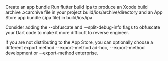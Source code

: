 Create an app bundle
Run flutter build ipa to produce an Xcode build archive .xcarchive file in your project build/ios/archive/directory and an App Store app bundle (.ipa file) in build/ios/ipa.

Consider adding the --obfuscate and --split-debug-info flags to obfuscate your Dart code to make it more difficult to reverse engineer.

If you are not distributing to the App Store, you can optionally choose a different export method --export-method ad-hoc, --export-method development or --export-method enterprise.
